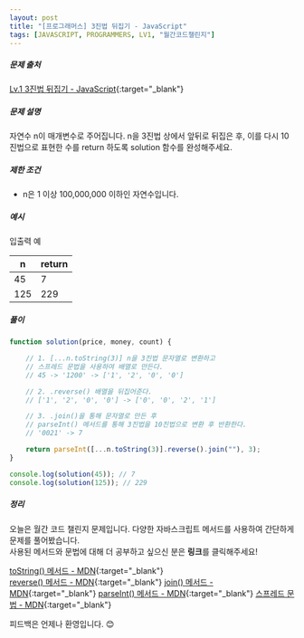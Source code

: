 ```yaml
---
layout: post
title: "[프로그래머스] 3진법 뒤집기 - JavaScript"
tags: [JAVASCRIPT, PROGRAMMERS, LV1, "월간코드챌린지"]
---
```

##### 문제 출처
[Lv.1 3진법 뒤집기 - JavaScript](https://programmers.co.kr/learn/courses/30/lessons/68935?language=javascript){:target="_blank"}

##### 문제 설명
자연수 n이 매개변수로 주어집니다. n을 3진법 상에서 앞뒤로 뒤집은 후, 이를 다시 10진법으로 표현한 수를 return 하도록 solution 함수를 완성해주세요.

##### 제한 조건
* n은 1 이상 100,000,000 이하인 자연수입니다.


##### 예시
입출력 예

|n|return|
|---|---|
|45|7|
|125|229|


##### 풀이
```javascript
function solution(price, money, count) {

    // 1. [...n.toString(3)] n을 3진법 문자열로 변환하고
    // 스프레드 문법을 사용하여 배열로 만든다.
    // 45 -> '1200' -> ['1', '2', '0', '0']

    // 2. .reverse() 배열을 뒤집어준다.
    // ['1', '2', '0', '0'] -> ['0', '0', '2', '1']

    // 3. .join()을 통해 문자열로 만든 후 
    // parseInt() 메서드를 통해 3진법을 10진법으로 변환 후 반환한다.
    // '0021' -> 7

    return parseInt([...n.toString(3)].reverse().join(""), 3);
}

console.log(solution(45)); // 7
console.log(solution(125)); // 229
```

##### 정리
오늘은 월간 코드 챌린지 문제입니다. 다양한 자바스크립트 메서드를 사용하여 간단하게 문제를 풀어봤습니다.<br />
사용된 메서드와 문법에 대해 더 공부하고 싶으신 분은 **링크**를 클릭해주세요!

[toString() 메서드 - MDN](https://developer.mozilla.org/ko/docs/Web/JavaScript/Reference/Global_Objects/Number/toString){:target="_blank"}<br />
[reverse() 메서드 - MDN](https://developer.mozilla.org/ko/docs/Web/JavaScript/Reference/Global_Objects/Array/reverse){:target="_blank"}
[join() 메서드 - MDN](https://developer.mozilla.org/ko/docs/Web/JavaScript/Reference/Global_Objects/Array/join){:target="_blank"}
[parseInt() 메서드 - MDN](https://developer.mozilla.org/ko/docs/Web/JavaScript/Reference/Global_Objects/parseInt){:target="_blank"}
[스프레드 문법 - MDN](https://developer.mozilla.org/ko/docs/Web/JavaScript/Reference/Operators/Spread_syntax){:target="_blank"}<br />

피드백은 언제나 환영입니다. 😊
